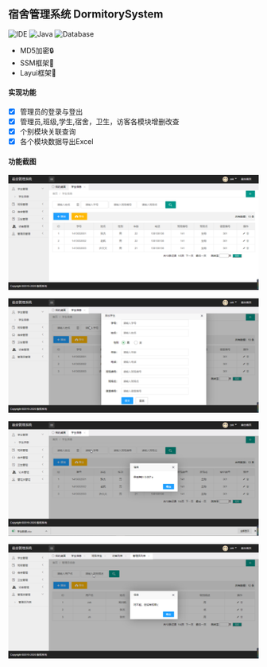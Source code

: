 ## 宿舍管理系统 DormitorySystem 
![IDE](https://img.shields.io/badge/IDE-IntelliJ%20IDEA-brightgreen.svg) ![Java](https://img.shields.io/badge/Java-1.8-blue.svg) ![Database](https://img.shields.io/badge/Database-MySQL-lightgrey.svg) 
- MD5加密🔒
- SSM框架🎨
- Layui框架🎄

#### 实现功能
- [x] 管理员的登录与登出  
- [x] 管理员,班级,学生,宿舍，卫生，访客各模块增删改查  
- [x] 个别模块关联查询  
- [x] 各个模块数据导出Excel

#### 功能截图

![dorm1](image/dorm1.png)

![dorm2](image/dorm2.png)

![dorm3](image/dorm3.png)

![dorm4](image/dorm4.png)